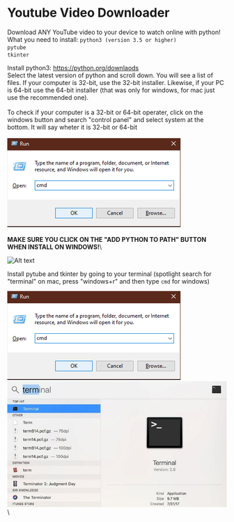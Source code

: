 # Youtube Video Downloader

Download ANY YouTube video to your device to watch online with python!
What you need to install:
`python3 (version 3.5 or higher)` \
`pytube`\
`tkinter`

Install python3:
https://python.org/downlaods \
Select the latest version of python and scroll down. You will see a list of files. If your computer is 32-bit, use the 32-bit installer. Likewise, if your PC is 64-bit use the 64-bit installer (that was only for windows, for mac just use the recommended one).\
\
To check if your computer is a 32-bit or 64-bit operater, click on the windows button and search "control panel" and select system at the bottom. It will say wheter it is 32-bit or 64-bit\
\
![Alt text](image.png "Select system")\
\
**MAKE SURE YOU CLICK ON THE "ADD PYTHON TO PATH" BUTTON WHEN INSTALL ON WINDOWS!**\


![Alt text](https://webcheerz.com/wp-content/uploads/2017/04/Screenshot_2.png "Add python to path")

Install pytube and tkinter by going to your terminal (spotlight search for "terminal" on mac, press "windows+r" and then type `cmd` for windows) 


![Alt text](image2.png "Press Windows+R")\
![Alt text](image3.png "Search for terminal")\

